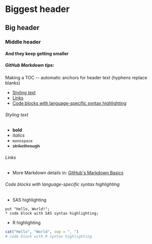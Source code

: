 # Biggest header
## Big header
### Middle header
#### And they keep getting smaller
##### GitHub Markdown tips:

Making a TOC -- automatic anchors for header text (hyphens replace blanks)
* [Styling text](#Styling-text)
* [Links](#Links)
* [Code blocks with language-specific syntax highlighting](#Code-blocks-with-language-specific-syntax-highlighting)

###### Styling text
* **bold**
* *italics*
* `monospace`
* ~~strikethrough~~

###### Links
* More Markdown details in: [GitHub's Markdown Basics](https://help.github.com/articles/markdown-basics/)

###### Code blocks with language-specific syntax highlighting

* SAS highlighting 

```SAS
put "Hello, World!";
* code block with SAS syntax highlighting;
```

* R highlighting

```R
cat("Hello", "World", sep = ", ")
# code block with R syntax highlighting
```
